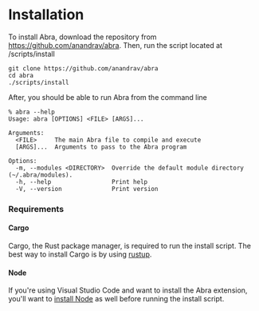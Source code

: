# Installation

To install Abra, download the repository from https://github.com/anandrav/abra.
Then, run the script located at /scripts/install

```
git clone https://github.com/anandrav/abra
cd abra
./scripts/install
```

After, you should be able to run Abra from the command line

```
% abra --help
Usage: abra [OPTIONS] <FILE> [ARGS]...

Arguments:
  <FILE>     The main Abra file to compile and execute
  [ARGS]...  Arguments to pass to the Abra program

Options:
  -m, --modules <DIRECTORY>  Override the default module directory (~/.abra/modules).
  -h, --help                 Print help
  -V, --version              Print version

```

### Requirements

#### Cargo

Cargo, the Rust package manager, is required to run the install script. The best way to install Cargo is by
using [rustup](https://www.rust-lang.org/tools/install).

#### Node

If you're using Visual Studio Code and want to install the Abra extension, you'll want
to [install Node](https://nodejs.org/en/download/package-manager) as well before running the install script.